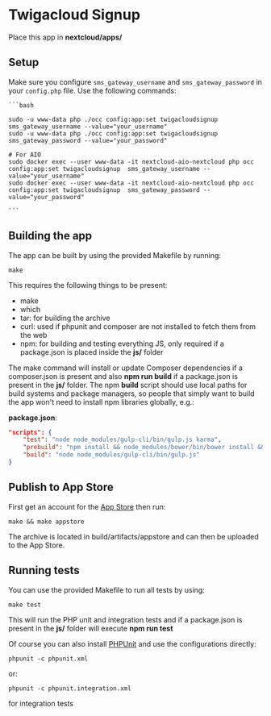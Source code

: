 <!--
SPDX-FileCopyrightText: Bruno Alfred <hello@brunoalfred.me>
SPDX-License-Identifier: CC0-1.0
-->

# Twigacloud Signup
Place this app in **nextcloud/apps/**

## Setup

Make sure you configure `sms_gateway_username` and `sms_gateway_password` in your `config.php` file.
Use the following commands:
    
    ```bash
    
    sudo -u www-data php ./occ config:app:set twigacloudsignup  sms_gateway_username --value="your_username"
    sudo -u www-data php ./occ config:app:set twigacloudsignup  sms_gateway_password --value="your_password"
    
    # For AIO
    sudo docker exec --user www-data -it nextcloud-aio-nextcloud php occ config:app:set twigacloudsignup  sms_gateway_username --value="your_username"
    sudo docker exec --user www-data -it nextcloud-aio-nextcloud php occ config:app:set twigacloudsignup  sms_gateway_password --value="your_password"
    
    ```

## Building the app

The app can be built by using the provided Makefile by running:

    make

This requires the following things to be present:
* make
* which
* tar: for building the archive
* curl: used if phpunit and composer are not installed to fetch them from the web
* npm: for building and testing everything JS, only required if a package.json is placed inside the **js/** folder

The make command will install or update Composer dependencies if a composer.json is present and also **npm run build** if a package.json is present in the **js/** folder. The npm **build** script should use local paths for build systems and package managers, so people that simply want to build the app won't need to install npm libraries globally, e.g.:

**package.json**:
```json
"scripts": {
    "test": "node node_modules/gulp-cli/bin/gulp.js karma",
    "prebuild": "npm install && node_modules/bower/bin/bower install && node_modules/bower/bin/bower update",
    "build": "node node_modules/gulp-cli/bin/gulp.js"
}
```


## Publish to App Store

First get an account for the [App Store](http://apps.nextcloud.com/) then run:

    make && make appstore

The archive is located in build/artifacts/appstore and can then be uploaded to the App Store.

## Running tests
You can use the provided Makefile to run all tests by using:

    make test

This will run the PHP unit and integration tests and if a package.json is present in the **js/** folder will execute **npm run test**

Of course you can also install [PHPUnit](http://phpunit.de/getting-started.html) and use the configurations directly:

    phpunit -c phpunit.xml

or:

    phpunit -c phpunit.integration.xml

for integration tests
